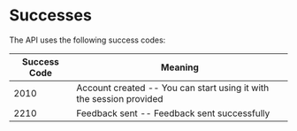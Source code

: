 # Successes

The API uses the following success codes:


Success Code | Meaning
---------- | -------
2010 | Account created -- You can start using it with the session provided
2210 | Feedback sent -- Feedback sent successfully

